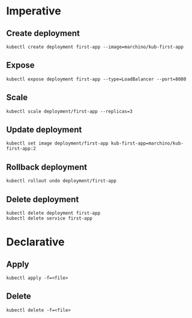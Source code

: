# Imperative
## Create deployment
`kubectl create deployment first-app --image=marchino/kub-first-app`
## Expose
`kubectl expose deployment first-app --type=LoadBalancer --port=8080`
## Scale
`kubectl scale deployment/first-app --replicas=3`
## Update deployment
`kubectl set image deployment/first-app kub-first-app=marchino/kub-first-app:2`
## Rollback deployment
`kubectl rollout undo deployment/first-app`
## Delete deployment
`kubectl delete deployment first-app`\
`kubectl delete service first-app`

# Declarative
## Apply
`kubectl apply -f=<file>`
## Delete
`kubectl delete -f=<file>`
